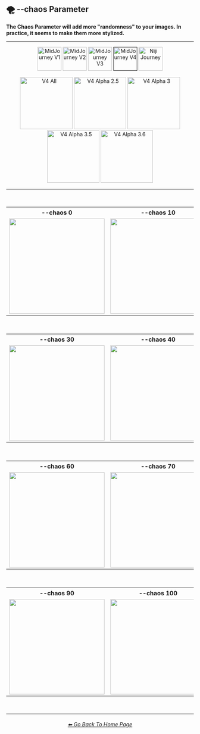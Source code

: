 <h2>🌪 --chaos Parameter</h2>
<b>The Chaos Parameter will add more "randomness" to your images. In practice, it seems to make them more stylized.</b>
<br>

<hr><!--------------->

<div align="center">

[<img src="/Images/Repo_Parts/Buttons/Version_Buttons/button_version_V1_inactive.webp?raw=true" alt="MidJourney V1" height="64" />](/Pages/MJ_V1/Comparison_Pages/Parameters/Chaos_Comparison.md)
[<img src="/Images/Repo_Parts/Buttons/Version_Buttons/button_version_V2_inactive.webp?raw=true" alt="MidJourney V2" height="64" />](/Pages/MJ_V2/Comparison_Pages/Parameters/Chaos_Comparison.md)
[<img src="/Images/Repo_Parts/Buttons/Version_Buttons/button_version_V3_inactive.webp?raw=true" alt="MidJourney V3" height="64" />](/Pages/MJ_V3/Comparison_Pages/Parameters/Chaos_Comparison.md)
[<img src="/Images/Repo_Parts/Buttons/Version_Buttons/button_version_V4_active.webp?raw=true" alt="MidJourney V4" height="64" />]()
[<img src="/Images/Repo_Parts/Buttons/Version_Buttons/button_version_niji_inactive_full.webp?raw=true" alt="Niji Journey" height="64" />](/Pages/Niji_Journey/Comparison_Pages/Parameters/Chaos_Comparison.md)

[<img src="/Images/Repo_Parts/Buttons/Comparison_Page_Buttons/Subgroups/button_V4_all_inactive.webp?raw=true" alt="V4 All" width="140.5" />](/Pages/MJ_V4/Comparison_Pages/Parameters/Chaos_Comparison/Chaos_Comparison_V4_All.md)
[<img src="/Images/Repo_Parts/Buttons/Comparison_Page_Buttons/Subgroups/V4_Alpha_Versions/button_V4_alpha_2.5_inactive.webp?raw=true" alt="V4 Alpha 2.5" width="140.5" />](/Pages/MJ_V4/Comparison_Pages/Parameters/Chaos_Comparison/Older_Versions/V4_Alpha_2.5_4a.md)
[<img src="/Images/Repo_Parts/Buttons/Comparison_Page_Buttons/Subgroups/V4_Alpha_Versions/button_V4_alpha_3_inactive.webp?raw=true" alt="V4 Alpha 3" width="140.5" />](/Pages/MJ_V4/Comparison_Pages/Parameters/Chaos_Comparison/Older_Versions/V4_Alpha_3.md)
[<img src="/Images/Repo_Parts/Buttons/Comparison_Page_Buttons/Subgroups/V4_Alpha_Versions/button_V4_alpha_3.5_active.webp?raw=true" alt="V4 Alpha 3.5" width="140.5" />](/Pages/MJ_V4/Comparison_Pages/Parameters/Chaos_Comparison/Older_Versions/V4_Alpha_3.5.md)
[<img src="/Images/Repo_Parts/Buttons/Comparison_Page_Buttons/Subgroups/V4_Alpha_Versions/button_V4_alpha_3.6_inactive.webp?raw=true" alt="V4 Alpha 3.6" width="140.5" />](/Pages/MJ_V4/Comparison_Pages/Parameters/Chaos_Comparison/Chaos_Comparison.md)

</div>

<hr>
<br>

<div align="center">

<table>
	<tr align=center valign=middle>
		<th>--chaos 0</th>
		<th>--chaos 10</th>
		<th>--chaos 20</th>
	</tr>
	<tr align=center valign=middle>
		<td>
			<img src="/Images/MJ_V4/V4_Alpha_3.5/Comparison_Page_Images/Chaos_Comparison/Architecture_chaos_0.png?raw=true" width="256" />
		</td>
		<td>
			<img src="/Images/MJ_V4/V4_Alpha_3.5/Comparison_Page_Images/Chaos_Comparison/Architecture_chaos_10.png?raw=true" width="256" />
		</td>
		<td>
			<img src="/Images/MJ_V4/V4_Alpha_3.5/Comparison_Page_Images/Chaos_Comparison/Architecture_chaos_20.png?raw=true" width="256" />
		</td>
	</tr>
</table>

<br>

<table>
	<tr align=center valign=middle>
		<th>--chaos 30</th>
		<th>--chaos 40</th>
		<th>--chaos 50</th>
	</tr>
	<tr align=center valign=middle>
		<td>
			<img src="/Images/MJ_V4/V4_Alpha_3.5/Comparison_Page_Images/Chaos_Comparison/Architecture_chaos_30.png?raw=true" width="256" />
		</td>
		<td>
			<img src="/Images/MJ_V4/V4_Alpha_3.5/Comparison_Page_Images/Chaos_Comparison/Architecture_chaos_40.png?raw=true" width="256" />
		</td>
		<td>
			<img src="/Images/MJ_V4/V4_Alpha_3.5/Comparison_Page_Images/Chaos_Comparison/Architecture_chaos_50.png?raw=true" width="256" />
		</td>
	</tr>
</table>

<br>

<table>
	<tr align=center valign=middle>
		<th>--chaos 60</th>
		<th>--chaos 70</th>
		<th>--chaos 80</th>
	</tr>
	<tr align=center valign=middle>
		<td>
			<img src="/Images/MJ_V4/V4_Alpha_3.5/Comparison_Page_Images/Chaos_Comparison/Architecture_chaos_60.png?raw=true" width="256" />
		</td>
		<td>
			<img src="/Images/MJ_V4/V4_Alpha_3.5/Comparison_Page_Images/Chaos_Comparison/Architecture_chaos_70.png?raw=true" width="256" />
		</td>
		<td>
			<img src="/Images/MJ_V4/V4_Alpha_3.5/Comparison_Page_Images/Chaos_Comparison/Architecture_chaos_80.png?raw=true" width="256" />
		</td>
	</tr>
</table>

<br>

<table>
	<tr align=center valign=middle>
		<th>--chaos 90</th>
		<th>--chaos 100</th>
	</tr>
	<tr align=center valign=middle>
		<td>
			<img src="/Images/MJ_V4/V4_Alpha_3.5/Comparison_Page_Images/Chaos_Comparison/Architecture_chaos_90.png?raw=true" width="256" />
		</td>
		<td>
			<img src="/Images/MJ_V4/V4_Alpha_3.5/Comparison_Page_Images/Chaos_Comparison/Architecture_chaos_100.png?raw=true" width="256" />
		</td>
	</tr>
</table>

</div>

<br>

<hr><!--------------->
<div align="center">
<h6><a href="https://github.com/willwulfken/MidJourney-Styles-and-Keywords-Reference/blob/main/README.md">⬅ Go Back To Home Page</a></h6>
</div>
